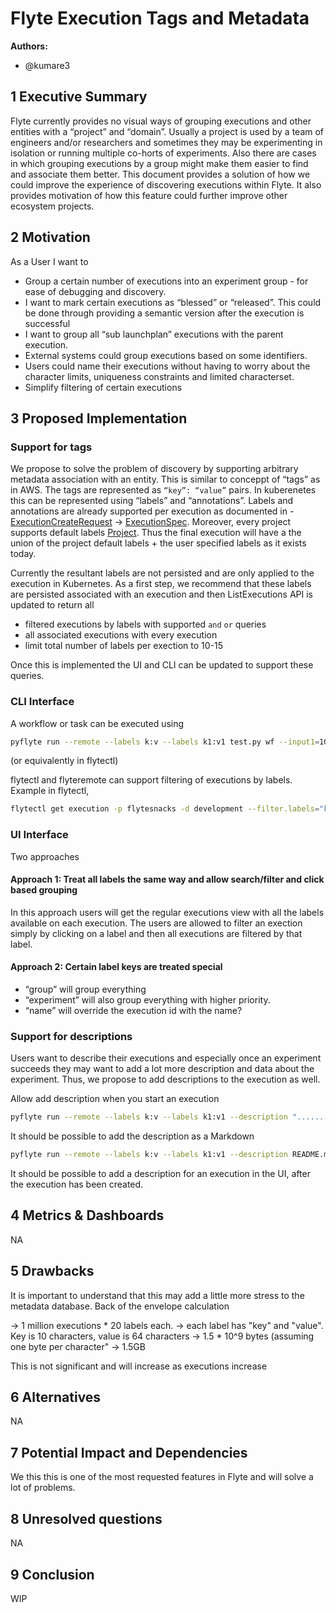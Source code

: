 # Flyte Execution Tags and Metadata

**Authors:**

- @kumare3

## 1 Executive Summary

Flyte currently provides no visual ways of grouping executions and other
entities with a “project” and “domain”. Usually a project is used by a team of
engineers and/or researchers and sometimes they may be  experimenting in
isolation or running multiple co-horts of experiments. Also there are cases in
which grouping executions by a group might make them easier to find and
associate them better. This document provides a solution of how we could
improve the experience of discovering executions within Flyte. It also provides
motivation of how this feature could further improve other ecosystem projects.

## 2 Motivation

As a User I want to
 - Group a certain number of executions into an experiment group - for ease of debugging and discovery.
 - I want to mark certain executions as “blessed” or “released”. This could be done through providing a semantic version after the execution is successful 
 - I want to group all “sub launchplan” executions with the parent execution.  
 - External systems could group executions based on some identifiers.  
 - Users could name their executions without having to worry about the character limits, uniqueness constraints and limited characterset.
 - Simplify filtering of certain executions

## 3 Proposed Implementation

### Support for tags

We propose to solve the problem of discovery by supporting arbitrary metadata association with an entity. This is similar to conceppt of “tags” as in AWS. The tags are represented as `“key”: “value”` pairs. In kuberenetes this can be represented using “labels” and “annotations”. Labels and annotations are already supported per execution as documented in - [ExecutionCreateRequest](https://docs.flyte.org/projects/flyteidl/en/latest/protos/docs/admin/admin.html#executioncreaterequest) -> [ExecutionSpec](https://docs.flyte.org/projects/flyteidl/en/latest/protos/docs/admin/admin.html#executionspec). Moreover,  every project supports default labels [Project](https://docs.flyte.org/projects/flyteidl/en/latest/protos/docs/admin/admin.html#project). Thus the final execution will have a the union of the project default labels + the user specified labels as it exists today.

Currently the resultant labels are not persisted and are only applied to the
execution in Kubernetes. As a first step, we recommend that these labels are
persisted associated with an execution and then ListExecutions API is updated
to return all 
 - filtered executions by labels with supported `and` `or` queries
 - all associated executions with every execution
 - limit total number of labels per exection to 10-15

Once this is implemented the UI and CLI can be updated to support these
queries.

### CLI Interface 

A workflow or task can be executed using

```bash
pyflyte run --remote --labels k:v --labels k1:v1 test.py wf --input1=10
```
 (or equivalently in flytectl)

flytectl and flyteremote can support filtering of executions by labels. Example
in flytectl,
```bash
flytectl get execution -p flytesnacks -d development --filter.labels="k:v"
```

### UI Interface

Two approaches

#### Approach 1: Treat all labels the same way and allow search/filter and click based grouping
In this approach users will get the regular executions view with all the labels
available on each execution. The users are allowed to filter an exection simply
by clicking on a label and then all executions are filtered by that label. 

#### Approach 2: Certain label keys are treated special
 - “group” will group everything
 - “experiment” will also group everything with higher priority. 
 - “name” will override the execution id with the name?


### Support for descriptions

Users want to describe their executions and especially once an experiment
succeeds they may want to add a lot more description and data about the
experiment. Thus, we propose to add descriptions to the execution as well.

Allow add description when you start an execution
```bash
pyflyte run --remote --labels k:v --labels k1:v1 --description "........" test.py wf --input1=10
```
 
It should be possible to add the description as a Markdown
```bash
pyflyte run --remote --labels k:v --labels k1:v1 --description README.md test.py wf --input1=10
```
 
It should be possible to add a description for an execution in the UI, after
the execution has been created.


## 4 Metrics & Dashboards
NA

## 5 Drawbacks
It is important to understand that this may add a little more stress to the
metadata database. Back of the envelope calculation

 -> 1 million executions * 20 labels each. 
 -> each label has "key" and "value". Key is 10 characters, value is 64
characters
 -> 1.5 * 10^9 bytes (assuming one byte per character" -> 1.5GB

This is not significant and will increase as executions increase

## 6 Alternatives
NA


## 7 Potential Impact and Dependencies
We this this is one of the most requested features in Flyte and will solve
a lot of problems.


## 8 Unresolved questions
NA

## 9 Conclusion
WIP

